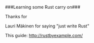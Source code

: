 ###Learning some Rust carry on###

Thanks for

Lauri Mäkinen for saying "just write Rust"

This guide: http://rustbyexample.com/

